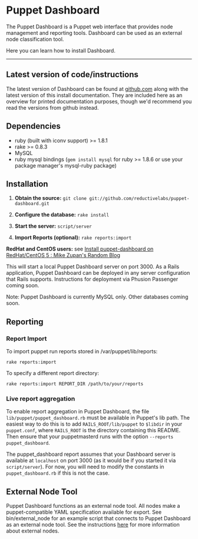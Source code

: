 Puppet Dashboard
================

The Puppet Dashboard is a Puppet web interface that provides node management and reporting tools.   Dashboard can be used as an external node classification tool.

Here you can learn how to install Dashboard.

* * *

Latest version of code/instructions
-----------------------------------

The latest version of Dashboard can be found at [github.com](http://github.com/reductivelabs/puppet-dashboard/) along with the latest version of this install documentation.  They are included here as an overview for printed documentation purposes, though we'd recommend you read the versions from github instead.

Dependencies
------------

* ruby (built with iconv support) >= 1.8.1
* rake >= 0.8.3
* MySQL
* ruby mysql bindings (`gem install mysql` for ruby >= 1.8.6 or use your package manager's mysql-ruby package)

Installation
------------

1. **Obtain the source:** `git clone git://github.com/reductivelabs/puppet-dashboard.git`

2. **Configure the database:** `rake install`

3. **Start the server:** `script/server`

4. **Import Reports (optional):** `rake reports:import`

**RedHat and CentOS users:** see [Install puppet-dashboard on RedHat/CentOS 5 : Mike Zupan&#039;s Random Blog](http://zcentric.com/2010/03/11/install-puppet-dashboard-on-redhatcentos-5/)

This will start a local Puppet Dashboard server on port 3000. As a Rails application, Puppet Dashboard can be deployed in any server configuration that Rails supports. Instructions for deployment via Phusion Passenger coming soon.

Note: Puppet Dashboard is currently MySQL only. Other databases coming soon.

Reporting
---------

### Report Import

To import puppet run reports stored in /var/puppet/lib/reports:

    rake reports:import

To specify a different report directory:

    rake reports:import REPORT_DIR /path/to/your/reports

### Live report aggregation

To enable report aggregation in Puppet Dashboard, the file `lib/puppet/puppet_dashboard.rb` must be available in Puppet's lib path. The easiest way to do this is to add `RAILS_ROOT/lib/puppet` to `$libdir` in your `puppet.conf`, where `RAILS_ROOT` is the directory containing this README. Then ensure that your puppetmasterd runs with the option `--reports puppet_dashboard`.

The puppet_dashboard report assumes that your Dashboard server is available at `localhost` on port 3000 (as it would be if you started it via `script/server`). For now, you will need to modify the constants in `puppet_dashboard.rb` if this is not the case.

External Node Tool
------------------

Puppet Dashboard functions as an external node tool. All nodes make a puppet-compatible YAML specification available for export. See bin/external_node for an example script that connects to Puppet Dashboard as an external node tool.  See the instructions [here](./external_nodes.html) for more information about external nodes.


